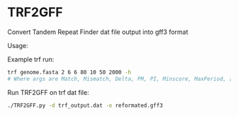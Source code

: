 # TRF2GFF
Convert Tandem Repeat Finder dat file output into gff3 format

Usage:

Example trf run:
```bash
trf genome.fasta 2 6 6 80 10 50 2000 -h
# Where args are Match, Mismatch, Delta, PM, PI, Minscore, MaxPeriod, [options]
```

Run TRF2GFF on trf dat file:
```bash
./TRF2GFF.py -d trf_output.dat -o reformated.gff3
```
